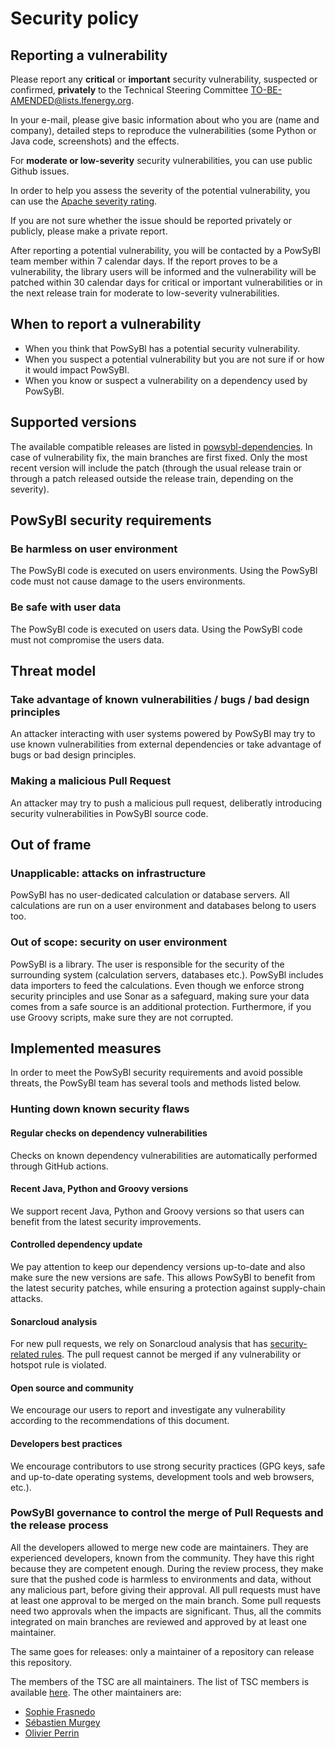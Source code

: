 # Security policy

## Reporting a vulnerability

Please report any **critical** or **important** security vulnerability, suspected or confirmed, **privately** to the Technical Steering Committee [TO-BE-AMENDED@lists.lfenergy.org](mailto:TO-BE-AMENDED@lists.lfenergy.org).

In your e-mail, please give basic information about who you are (name and company), detailed steps to reproduce the vulnerabilities (some Python or Java code, screenshots) and the effects.

For **moderate or low-severity** security vulnerabilities, you can use public Github issues. 

In order to help you assess the severity of the potential vulnerability, you can use the [Apache severity rating](https://security.apache.org/blog/severityrating/).

If you are not sure whether the issue should be reported privately or publicly, please make a private report.

After reporting a potential vulnerability, you will be contacted by a PowSyBl team member within 7 calendar days. If the report proves to be a vulnerability, the library users will be informed and the vulnerability will be patched within 30 calendar days for critical or important vulnerabilities or in the next release train for moderate to low-severity vulnerabilities.

## When to report a vulnerability

- When you think that PowSyBl has a potential security vulnerability.
- When you suspect a potential vulnerability but you are not sure if or how it would impact PowSyBl.
- When you know or suspect a vulnerability on a dependency used by PowSyBl.

## Supported versions

The available compatible releases are listed in [powsybl-dependencies](https://github.com/powsybl/powsybl-dependencies). In case of vulnerability fix, the main branches are first fixed. 
Only the most recent version will include the patch (through the usual release train or through a patch released outside the release train, depending on the severity).

## PowSyBl security requirements

### Be harmless on user environment

The PowSyBl code is executed on users environments. Using the PowSyBl code must not cause damage to the users environments.

### Be safe with user data

The PowSyBl code is executed on users data. Using the PowSyBl code must not compromise the users data.

## Threat model

### Take advantage of known vulnerabilities / bugs / bad design principles

An attacker interacting with user systems powered by PowSyBl may try to use known vulnerabilities from external dependencies or take advantage of bugs or bad design principles.

### Making a malicious Pull Request

An attacker may try to push a malicious pull request, deliberatly introducing security vulnerabilities in PowSyBl source code.

## Out of frame

### Unapplicable: attacks on infrastructure

PowSyBl has no user-dedicated calculation or database servers. All calculations are run on a user environment and databases belong to users too.

### Out of scope: security on user environment

PowSyBl is a library. The user is responsible for the security of the surrounding system (calculation servers, databases etc.).
PowSyBl includes data importers to feed the calculations. Even though we enforce strong security principles and use Sonar as a safeguard, making sure your data comes from a safe source is an additional protection.
Furthermore, if you use Groovy scripts, make sure they are not corrupted.

## Implemented measures

In order to meet the PowSyBl security requirements and avoid possible threats, the PowSyBl team has several tools and methods listed below.

### Hunting down known security flaws

#### Regular checks on dependency vulnerabilities

Checks on known dependency vulnerabilities are automatically performed through GitHub actions. 

#### Recent Java, Python and Groovy versions

We support recent Java, Python and Groovy versions so that users can benefit from the latest security improvements.

#### Controlled dependency update

We pay attention to keep our dependency versions up-to-date and also make sure the new versions are safe. This allows PowSyBl to benefit from the latest security patches, while ensuring a protection against supply-chain attacks.

#### Sonarcloud analysis

For new pull requests, we rely on Sonarcloud analysis that has [security-related rules](https://docs.sonarcloud.io/digging-deeper/security-related-rules/). The pull request cannot be merged if any vulnerability or hotspot rule is violated.

#### Open source and community

We encourage our users to report and investigate any vulnerability according to the recommendations of this document.

#### Developers best practices

We encourage contributors to use strong security practices (GPG keys, safe and up-to-date operating systems, development tools and web browsers, etc.).

###  PowSyBl governance to control the merge of Pull Requests and the release process

All the developers allowed to merge new code are maintainers. They are experienced developers, known from the community. They have this right because they are competent enough. During the review process, they make sure that the pushed code is harmless to environments and data, without any malicious part, before giving their approval.
All pull requests must have at least one approval to be merged on the main branch. Some pull requests need two approvals when the impacts are significant. Thus, all the commits integrated on main branches are reviewed and approved by at least one maintainer. 

The same goes for releases: only a maintainer of a repository can release this repository.

The members of the TSC are all maintainers. The list of TSC members is available [here](https://www.powsybl.org/pages/overview/governance). The other maintainers are:

- [Sophie Frasnedo](https://github.com/So-Fras)
- [Sébastien Murgey](https://github.com/murgeyseb)
- [Olivier Perrin](https://github.com/olperr1)




